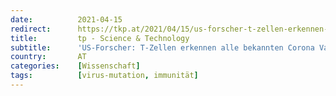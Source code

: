 ```yaml
---
date:          2021-04-15
redirect:      https://tkp.at/2021/04/15/us-forscher-t-zellen-erkennen-alle-bekannten-corona-varianten/
title:         tp - Science & Technology
subtitle:      'US-Forscher: T-Zellen erkennen alle bekannten Corona Varianten'
country:       AT
categories:    [Wissenschaft]
tags:          [virus-mutation, immunität]
---
```

